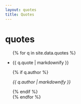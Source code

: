 ```yaml
---
layout: quotes
title: Quotes
---
```


<h1>quotes</h1>
<ul>

  {% for q in site.data.quotes %}
  <li>
    <p>
      {{ q.quote | markdownify }}
    </p>
    {% if q.author %}
    <p><i>{{ q.author | markdownify }}</i></p>
    {% endif %}
  </li>
  {% endfor %}

</ul>

